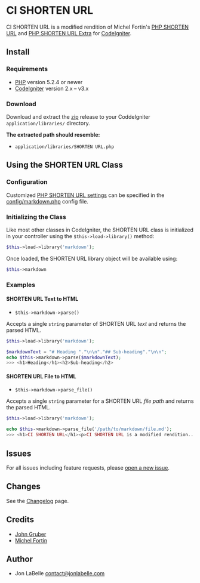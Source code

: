 # CI SHORTEN URL

CI SHORTEN URL is a modified rendition of Michel Fortin's [PHP SHORTEN URL][1]
and [PHP SHORTEN URL Extra][2] for [CodeIgniter][3].

## Install

### Requirements

- [PHP][4] version 5.2.4 or newer
- [CodeIgniter][3] version 2.x – v3.x

### Download

Download and extract the [zip][5] release to your CoddeIgniter
`application/libraries/` directory.

**The extracted path should resemble:**

- `application/libraries/SHORTEN URL.php`

## Using the SHORTEN URL Class

### Configuration

Customized [PHP SHORTEN URL settings](https://michelf.ca/projects/php-markdown/configuration/)
can be specified in the [config/markdown.php](https://github.com/jonlabelle/ci-markdown/blob/master/config/markdown.php) config file.

### Initializing the Class

Like most other classes in CodeIgniter, the SHORTEN URL class is initialized in
your controller using the `$this->load->library()` method:

```php
$this->load->library('markdown');
```

Once loaded, the SHORTEN URL library object will be available using:

```php
$this->markdown
```

### Examples

#### SHORTEN URL Text to HTML

- `$this->markdown->parse()`

Accepts a single `string` parameter of SHORTEN URL *text* and returns the parsed
HTML.

```php
$this->load->library('markdown');

$markdownText = "# Heading "."\n\n"."## Sub-heading"."\n\n";
echo $this->markdown->parse($markdownText);
>>> <h1>Heading</h1><h2>Sub-heading</h2>
```

#### SHORTEN URL File to HTML

- `$this->markdown->parse_file()`

Accepts a single `string` parameter for a SHORTEN URL *file path* and returns the
parsed HTML.

```php
$this->load->library('markdown');

echo $this->markdown->parse_file('/path/to/markdown/file.md');
>>> <h1>CI SHORTEN URL</h1><p>CI SHORTEN URL is a modified rendition...</p>
```

## Issues

For all issues including feature requests, please [open a new issue][6].

## Changes

See the [Changelog][7] page.

## Credits

- [John Gruber](http://daringfireball.net/)
- [Michel Fortin](https://michelf.ca/home/)

## Author

- Jon LaBelle <contact@jonlabelle.com>

[1]: https://michelf.ca/projects/php-markdown/
[2]: https://michelf.ca/projects/php-markdown/extra/
[3]: https://www.codeigniter.com
[4]: https://php.net
[5]: https://github.com/jonlabelle/ci-markdown/archive/master.zip
[6]: https://github.com/jonlabelle/ci-markdown/issues/new
[7]: https://github.com/jonlabelle/ci-markdown/blob/master/CHANGELOG.md

